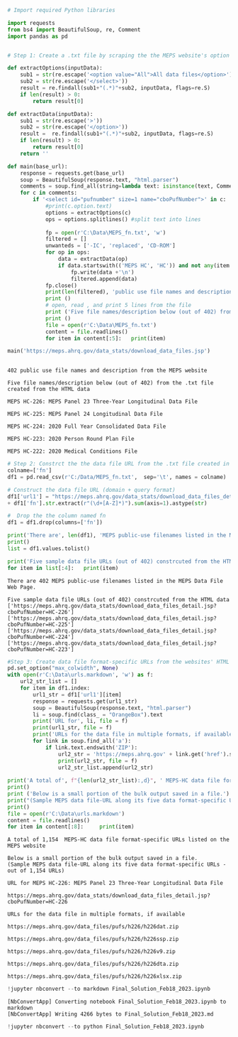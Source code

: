 ```python
# Import required Python libraries

import requests
from bs4 import BeautifulSoup, re, Comment
import pandas as pd  


# Step 1: Create a .txt file by scraping the the MEPS website's option tags' commented data

def extractOptions(inputData):
    sub1 = str(re.escape('<option value="All">All data files</option>'))
    sub2 = str(re.escape('</select>'))
    result = re.findall(sub1+"(.*)"+sub2, inputData, flags=re.S)
    if len(result) > 0:
        return result[0]

def extractData(inputData):
    sub1 = str(re.escape('>'))
    sub2 = str(re.escape('</option>'))
    result =  re.findall(sub1+"(.*)"+sub2, inputData, flags=re.S)
    if len(result) > 0:
        return result[0]
    return ''

def main(base_url):
    response = requests.get(base_url)
    soup = BeautifulSoup(response.text, "html.parser")
    comments = soup.find_all(string=lambda text: isinstance(text, Comment))
    for c in comments:
        if '<select id="pufnumber" size=1 name="cboPufNumber">' in c:
            #print(c.option.text)
            options = extractOptions(c)
            ops = options.splitlines() #split text into lines
            
            fp = open(r'C:\Data\MEPS_fn.txt', 'w')
            filtered = []
            unwanteds = ['-IC', 'replaced', 'CD-ROM']
            for op in ops:
                data = extractData(op)
                if data.startswith(('MEPS HC', 'HC')) and not any(item in data for item in unwanteds):
                    fp.write(data +'\n') 
                    filtered.append(data)
            fp.close()   
            print(len(filtered), 'public use file names and description from the MEPS website')    
            print ()
            # open, read , and print 5 lines from the file
            print ('Five file names/description below (out of 402) from the .txt file created from the HTML data')
            print ()
            file = open(r'C:\Data\MEPS_fn.txt')
            content = file.readlines()
            for item in content[:5]:   print(item)

main('https://meps.ahrq.gov/data_stats/download_data_files.jsp')
    
```

    402 public use file names and description from the MEPS website
    
    Five file names/description below (out of 402) from the .txt file created from the HTML data
    
    MEPS HC-226: MEPS Panel 23 Three-Year Longitudinal Data File
    
    MEPS HC-225: MEPS Panel 24 Longitudinal Data File
    
    MEPS HC-224: 2020 Full Year Consolidated Data File
    
    MEPS HC-223: 2020 Person Round Plan File
    
    MEPS HC-222: 2020 Medical Conditions File
    
    


```python
# Step 2: Constrct the the data file URL from the .txt file created in the previous step
colname=['fn']
df1 = pd.read_csv(r'C:/Data/MEPS_fn.txt',  sep='\t', names = colname)

# Construct the data file URL (domain + query format)
df1['url1'] = "https://meps.ahrq.gov/data_stats/download_data_files_detail.jsp?cboPufNumber=HC-" \
+ df1['fn'].str.extract(r"(\d+[A-Z]*)").sum(axis=1).astype(str)

#  Drop the the column named fn
df1 = df1.drop(columns=['fn'])

print('There are', len(df1), 'MEPS public-use filenames listed in the MEPS Data File Web Page.')
print()
list = df1.values.tolist()

print('Five sample data file URLs (out of 402) constrcuted from the HTML data')
for item in list[:4]:   print(item)

```

    There are 402 MEPS public-use filenames listed in the MEPS Data File Web Page.
    
    Five sample data file URLs (out of 402) constrcuted from the HTML data
    ['https://meps.ahrq.gov/data_stats/download_data_files_detail.jsp?cboPufNumber=HC-226']
    ['https://meps.ahrq.gov/data_stats/download_data_files_detail.jsp?cboPufNumber=HC-225']
    ['https://meps.ahrq.gov/data_stats/download_data_files_detail.jsp?cboPufNumber=HC-224']
    ['https://meps.ahrq.gov/data_stats/download_data_files_detail.jsp?cboPufNumber=HC-223']
    


```python
#Step 3: Create data file format-specific URLs from the websites' HTML data for each of the data  files
pd.set_option("max_colwidth", None)
with open(r'C:\Data\urls.markdown', 'w') as f:
    url2_str_list = []
    for item in df1.index:
        url1_str = df1['url1'][item]
        response = requests.get(url1_str)
        soup = BeautifulSoup(response.text, "html.parser")
        li = soup.find(class_ = "OrangeBox").text
        print('URL for', li, file = f)  
        print(url1_str, file = f)
        print('URLs for the data file in multiple formats, if available',file = f)
        for link in soup.find_all('a'):
            if link.text.endswith('ZIP'):
                url2_str = 'https://meps.ahrq.gov' + link.get('href').strip('..')
                print(url2_str, file = f)       
                url2_str_list.append(url2_str)
                                
print('A total of', f"{len(url2_str_list):,d}", ' MEPS-HC data file format-specific URLs listed on the MEPS website') 
print()
print ('Below is a small portion of the bulk output saved in a file.')
print("(Sample MEPS data file-URL along its five data format-specific URLs - out of 1,154 URLs)")
print()   
file = open(r'C:\Data\urls.markdown')
content = file.readlines()
for item in content[:8]:     print(item)
```

    A total of 1,154  MEPS-HC data file format-specific URLs listed on the MEPS website
    
    Below is a small portion of the bulk output saved in a file.
    (Sample MEPS data file-URL along its five data format-specific URLs - out of 1,154 URLs)
    
    URL for MEPS HC-226: MEPS Panel 23 Three-Year Longitudinal Data File
    
    https://meps.ahrq.gov/data_stats/download_data_files_detail.jsp?cboPufNumber=HC-226
    
    URLs for the data file in multiple formats, if available
    
    https://meps.ahrq.gov/data_files/pufs/h226/h226dat.zip
    
    https://meps.ahrq.gov/data_files/pufs/h226/h226ssp.zip
    
    https://meps.ahrq.gov/data_files/pufs/h226/h226v9.zip
    
    https://meps.ahrq.gov/data_files/pufs/h226/h226dta.zip
    
    https://meps.ahrq.gov/data_files/pufs/h226/h226xlsx.zip
    
    


```python
!jupyter nbconvert --to markdown Final_Solution_Feb18_2023.ipynb
```

    [NbConvertApp] Converting notebook Final_Solution_Feb18_2023.ipynb to markdown
    [NbConvertApp] Writing 4266 bytes to Final_Solution_Feb18_2023.md
    


```python
!jupyter nbconvert --to python Final_Solution_Feb18_2023.ipynb
```
